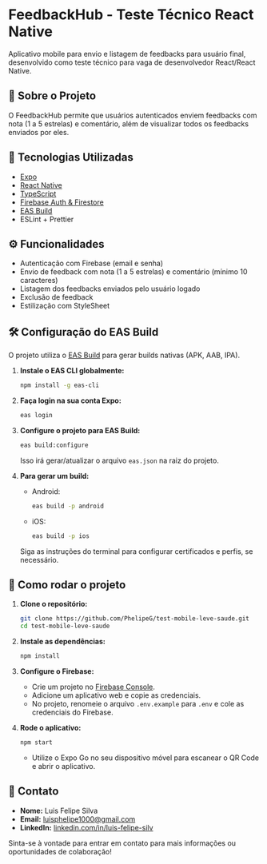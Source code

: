 # FeedbackHub - Teste Técnico React Native

Aplicativo mobile para envio e listagem de feedbacks para usuário final, desenvolvido como teste técnico para vaga de desenvolvedor React/React Native.

## 📱 Sobre o Projeto

O FeedbackHub permite que usuários autenticados enviem feedbacks com nota (1 a 5 estrelas) e comentário, além de visualizar todos os feedbacks enviados por eles.

## 🚀 Tecnologias Utilizadas

- [Expo](https://expo.dev/)
- [React Native](https://reactnative.dev/)
- [TypeScript](https://www.typescriptlang.org/)
- [Firebase Auth & Firestore](https://firebase.google.com/)
- [EAS Build](https://docs.expo.dev/build/introduction/)
- ESLint + Prettier

## ⚙️ Funcionalidades

- Autenticação com Firebase (email e senha)
- Envio de feedback com nota (1 a 5 estrelas) e comentário (mínimo 10 caracteres)
- Listagem dos feedbacks enviados pelo usuário logado
- Exclusão de feedback
- Estilização com StyleSheet

## 🛠️ Configuração do EAS Build

O projeto utiliza o [EAS Build](https://docs.expo.dev/build/introduction/) para gerar builds nativas (APK, AAB, IPA).

1. **Instale o EAS CLI globalmente:**
   ```sh
   npm install -g eas-cli
   ```

2. **Faça login na sua conta Expo:**
   ```sh
   eas login
   ```

3. **Configure o projeto para EAS Build:**
   ```sh
   eas build:configure
   ```
   Isso irá gerar/atualizar o arquivo `eas.json` na raiz do projeto.

4. **Para gerar um build:**
   - Android:
     ```sh
     eas build -p android
     ```
   - iOS:
     ```sh
     eas build -p ios
     ```

   Siga as instruções do terminal para configurar certificados e perfis, se necessário.

## 📝 Como rodar o projeto

1. **Clone o repositório:**
   ```sh
   git clone https://github.com/PhelipeG/test-mobile-leve-saude.git
   cd test-mobile-leve-saude
   ```
2. **Instale as dependências:**
   ```sh
   npm install
   ```
3. **Configure o Firebase:**
   - Crie um projeto no [Firebase Console](https://console.firebase.google.com/).
   - Adicione um aplicativo web e copie as credenciais.
   - No projeto, renomeie o arquivo `.env.example` para `.env` e cole as credenciais do Firebase.

4. **Rode o aplicativo:**
   ```sh
   npm start
   ```
   - Utilize o Expo Go no seu dispositivo móvel para escanear o QR Code e abrir o aplicativo.

## 📧 Contato

- **Nome:** Luis Felipe Silva 
- **Email:** luisphelipe1000@gmail.com
- **LinkedIn:** [linkedin.com/in/luis-felipe-silv](https://www.linkedin.com/in/luis-felipe-silv)

Sinta-se à vontade para entrar em contato para mais informações ou oportunidades de colaboração!